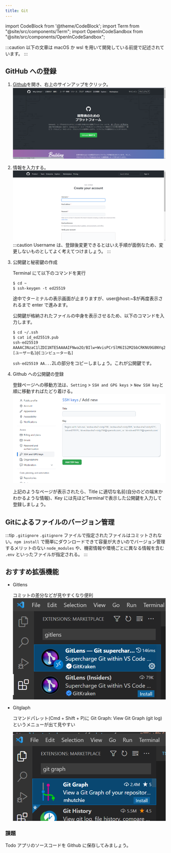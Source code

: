 ```yaml
---
title: Git
---
```


import CodeBlock from '@theme/CodeBlock';
import Term from "@site/src/components/Term";
import OpenInCodeSandbox from "@site/src/components/OpenInCodeSandbox";

:::caution
以下の文章は macOS か wsl を用いて開発している前提で記述されています。
:::

## GitHub への登録

1. [Github](https://github.co.jp)を開き、右上のサインアップをクリック。
   ![Github home](./pictures/github-home.png)

2. 情報を入力する。
   ![create New Account](./pictures/github-signup.png)
   :::caution
   Username は、登録後変更できるとはいえ手順が面倒なため、変更しないものとしてよく考えてつけましょう。
   :::

3. 公開鍵と秘密鍵の作成

   Terminal にて以下のコマンドを実行

   ```
   $ cd ~
   $ ssh-keygen -t ed25519
   ```
   途中でターミナルの表示画面が止まりますが、user@host:~$が再度表示されるまで enter で進みます。

   公開鍵が格納されたファイルの中身を表示させるため、以下のコマンドを入力します。

   ```
   $ cd ~/.ssh
   $ cat id_ed25519.pub
   ssh-ed25519 AAAAC3NzaC1lZDI1NTE5AAAAIFNwa2O/BIlw+WvisPCrSlM6IS2M2bbCRKNU9G8NYq2L [ユーザー名]@[コンピューター名]
   ```
   `ssh-ed25519 AA...`2Lの部分をコピーしましょう。これが公開鍵です。

4. Github への公開鍵の登録

   登録ページへの移動方法は、`Setting` > `SSH and GPG keys` > `New SSH key`と順に移動すればたどり着ける。
   ![add-ssh-key](./pictures/ssh-key-add.png)

   上記のようなページが表示されたら、Title に適切な名前(自分のどの端末かわかるような情報)、Key には先ほどTerminalで表示した公開鍵を入力して登録しましょう。

## Gitによるファイルのバージョン管理
:::tip `.gitignore`
`.gitignore` ファイルで指定されたファイルはコミットされない。`npm install` で簡単にダウンロードできて容量が大きいのでバージョン管理するメリットのない `node_modules` や、機密情報や環境ごとに異なる情報を含む `.env` といったファイルが指定される。
:::

## おすすめ拡張機能

- Gitlens

  コミットの差分などが見やすくなり便利
  ![gitlens](./pictures/gitLens.png)

- Gitglaph

  コマンドパレット(Cmd + Shift + P)に Git Graph: View Git Graph (git log)というメニューが出て見やすい

  ![gitGlaph](./pictures/gitGlaph.png)


### 課題

Todo アプリのソースコードを Github に保存してみましょう。
